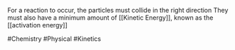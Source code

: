 For a reaction to occur, the particles must collide in the right direction
They must also have a minimum amount of [[Kinetic Energy]], known as the [[activation energy]]

#Chemistry #Physical #Kinetics